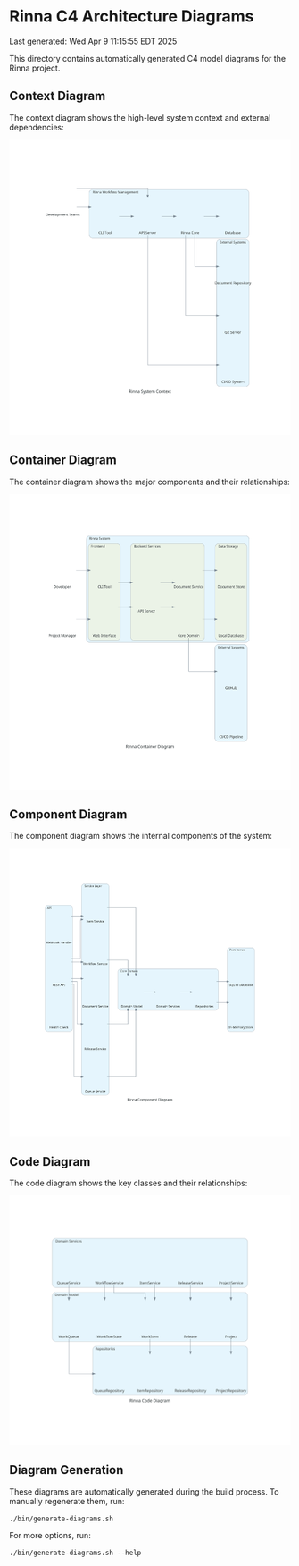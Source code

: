 # Rinna C4 Architecture Diagrams

Last generated: Wed Apr  9 11:15:55 EDT 2025

This directory contains automatically generated C4 model diagrams for the Rinna project.

## Context Diagram

The context diagram shows the high-level system context and external dependencies:

![Context Diagram](./rinna_context_diagram.svg)

## Container Diagram

The container diagram shows the major components and their relationships:

![Container Diagram](./rinna_container_diagram.svg)

## Component Diagram

The component diagram shows the internal components of the system:

![Component Diagram](./rinna_component_diagram.svg)

## Code Diagram

The code diagram shows the key classes and their relationships:

![Code Diagram](./rinna_code_diagram.svg)

## Diagram Generation

These diagrams are automatically generated during the build process. To manually regenerate them, run:

```
./bin/generate-diagrams.sh
```

For more options, run:

```
./bin/generate-diagrams.sh --help
```
